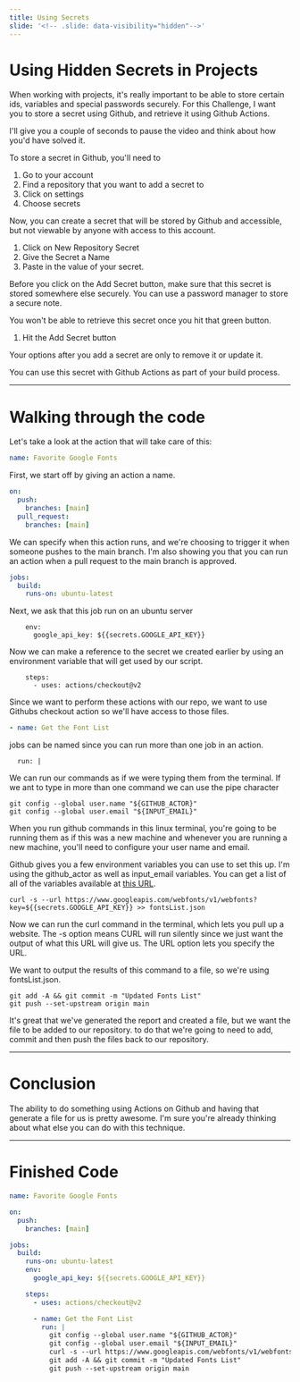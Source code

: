 ```yaml
---
title: Using Secrets
slide: '<!-- .slide: data-visibility="hidden"-->'
---
```


<!-- .slide: data-state="layout-title" class="bg-dark"-->

# Using Hidden Secrets in Projects

> >

When working with projects, it's really important to be able to store certain ids, variables and special passwords securely. For this Challenge, I want you to store a secret using Github, and retrieve it using Github Actions.

I'll give you a couple of seconds to pause the video and think about how you'd have solved it.

To store a secret in Github, you'll need to

1. Go to your account
1. Find a repository that you want to add a secret to
1. Click on settings
1. Choose secrets

Now, you can create a secret that will be stored by Github and accessible, but not viewable by anyone with access to this account.

1. Click on New Repository Secret
2. Give the Secret a Name
3. Paste in the value of your secret.

Before you click on the Add Secret button, make sure that this secret is stored somewhere else securely. You can use a password manager to store a secure note.

You won't be able to retrieve this secret once you hit that green button.

1. Hit the Add Secret button

Your options after you add a secret are only to remove it or update it.

You can use this secret with Github Actions as part of your build process.

---

# Walking through the code

Let's take a look at the action that will take care of this:

```yml
name: Favorite Google Fonts
```

First, we start off by giving an action a name.

```yml
on:
  push:
    branches: [main]
  pull_request:
    branches: [main]
```

We can specify when this action runs, and we're choosing to trigger it when someone pushes to the main branch. I'm also showing you that you can run an action when a pull request to the main branch is approved.

```yml
jobs:
  build:
    runs-on: ubuntu-latest
```

Next, we ask that this job run on an ubuntu server

```
    env:
      google_api_key: ${{secrets.GOOGLE_API_KEY}}
```

Now we can make a reference to the secret we created earlier by using an environment variable that will get used by our script.

```YML
    steps:
      - uses: actions/checkout@v2
```

Since we want to perform these actions with our repo, we want to use Githubs checkout action so we'll have access to those files.

```yml
- name: Get the Font List
```

jobs can be named since you can run more than one job in an action.

```
  run: |
```

We can run our commands as if we were typing them from the terminal. If we ant to type in more than one command we can use the pipe character

```
git config --global user.name "${GITHUB_ACTOR}"
git config --global user.email "${INPUT_EMAIL}"
```

When you run github commands in this linux terminal, you're going to be running them as if this was a new machine and whenever you are running a new machine, you'll need to configure your user name and email.

Github gives you a few environment variables you can use to set this up. I'm using the github_actor as well as input_email variables. You can get a list of all of the variables available at [this URL](https://docs.github.com/en/actions/reference/environment-variables).

```
curl -s --url https://www.googleapis.com/webfonts/v1/webfonts?key=${{secrets.GOOGLE_API_KEY}} >> fontsList.json
```

Now we can run the curl command in the terminal, which lets you pull up a website. The -s option means CURL will run silently since we just want the output of what this URL will give us. The URL option lets you specify the URL.

We want to output the results of this command to a file, so we're using fontsList.json.

```
git add -A && git commit -m "Updated Fonts List"
git push --set-upstream origin main
```

It's great that we've generated the report and created a file, but we want the file to be added to our repository. to do that we're going to need to add, commit and then push the files back to our repository.

---

# Conclusion

The ability to do something using Actions on Github and having that generate a file for us is pretty awesome. I'm sure you're already thinking about what else you can do with this technique.

---

# Finished Code

```yml
name: Favorite Google Fonts

on:
  push:
    branches: [main]

jobs:
  build:
    runs-on: ubuntu-latest
    env:
      google_api_key: ${{secrets.GOOGLE_API_KEY}}

    steps:
      - uses: actions/checkout@v2

      - name: Get the Font List
        run: |
          git config --global user.name "${GITHUB_ACTOR}"
          git config --global user.email "${INPUT_EMAIL}"
          curl -s --url https://www.googleapis.com/webfonts/v1/webfonts?key=${{secrets.GOOGLE_API_KEY}} >> fontsList.json
          git add -A && git commit -m "Updated Fonts List"
          git push --set-upstream origin main
```
